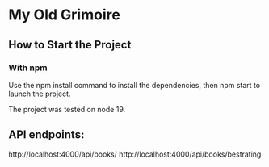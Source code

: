 # My Old Grimoire

## How to Start the Project

### With npm

Use the npm install command to install the dependencies, then npm start to launch the project.

The project was tested on node 19.

## API endpoints:

http://localhost:4000/api/books/
http://localhost:4000/api/books/bestrating
